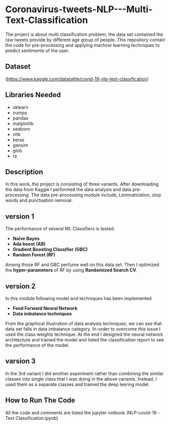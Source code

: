 # Coronavirus-tweets-NLP---Multi-Text-Classification
The project is about multi classification problem, the data set contained the raw tweets provide by different age group of people. This repository contain the code for pre-processing and applying machine learning techniques to predict sentiments of the user.
## Dataset
(https://www.kaggle.com/datatattle/covid-19-nlp-text-classification)

## Libraries Needed
- sklearn
- numpy
- pandas
- matplotlib
- seaborn
- nltk
- keras
- gensim
- glob
- re

## Description 
In this work, the project is consisting of three variants. After downloading the data from Kaggle I performed the data analysis and data pre-processing. The data pre-processing module include, Lemmatization, stop words and punctuation removal.

## version 1
The performance of several ML Classifiers is tested:
- **Naive Bayes** 
- **Ada boost (AB)**
- **Gradient Boosting Classifier (GBC)**
- **Random Forest (RF)**

Among those RF and GBC perfume well on this data set. Then I optimized the **hyper-parameters** of RF by using **Randomized Search CV**.

## version 2
In this module following model and techniques has been implemented 
- **Feed Forward Neural Network** 
- **Data imbalance techniques** 

From the graphical illustration of data analysis techniques, we can see that data set falls in data imbalance category. In-order to overcome this issue I used the class weights technique. At the end I designed the neural network architecture and trained the model and listed the classification report to see the performance of the model.

## varsion 3
In the 3rd variant I did another experiment rather than combining the similar classes into single class that I was doing in the above variants. Instead, I used them as a separate classes and trained the deep leering model.

## How to Run The Code
All the code and comments are listed the jupyter notbook (NLP-covid-19 -Text Classification.ipynb)


